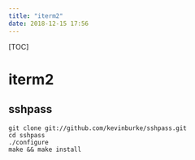```yaml
---
title: "iterm2"
date: 2018-12-15 17:56
---
```



[TOC]



# iterm2



## sshpass

```
git clone git://github.com/kevinburke/sshpass.git
cd sshpass
./configure
make && make install
```



